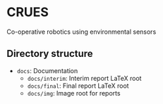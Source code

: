 # CRUES
Co-operative robotics using environmental sensors

## Directory structure

* `docs`: Documentation
  * `docs/interim`: Interim report LaTeX root
  * `docs/final`: Final report LaTeX root
  * `docs/img`: Image root for reports
